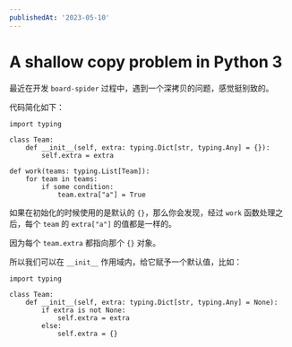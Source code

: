```yaml
---
publishedAt: '2023-05-10'
---
```


# A shallow copy problem in Python 3

最近在开发 `board-spider` 过程中，遇到一个深拷贝的问题，感觉挺别致的。

代码简化如下：

```python3
import typing

class Team:
    def __init__(self, extra: typing.Dict[str, typing.Any] = {}):
        self.extra = extra

def work(teams: typing.List[Team]):
    for team in teams:
        if some condition:
            team.extra["a"] = True
```

如果在初始化的时候使用的是默认的 `{}`，那么你会发现，经过 `work` 函数处理之后，每个 `team` 的 `extra["a"]` 的值都是一样的。

因为每个 `team.extra` 都指向那个 `{}` 对象。

所以我们可以在 `__init__` 作用域内，给它赋予一个默认值，比如：

```python3
import typing

class Team:
    def __init__(self, extra: typing.Dict[str, typing.Any] = None):
        if extra is not None:
            self.extra = extra
        else:
            self.extra = {}
```
